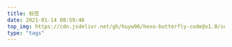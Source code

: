 ```yaml
---
title: 标签
date: 2021-01-14 08:59:46
top_img: https://cdn.jsdelivr.net/gh/huyw96/hexo-butterfly-code@v1.0/source/img/bg/bg6.jpg
type: "tags"
---
```

